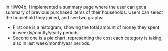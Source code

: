 In HW04b, I implemented a summary page where the user can get a summary of previous purchased items of their households.
Users can select the household they joined, and see two graphs:
- First one is a histogram, showing the total amount of money they spent in weekly/montly/yearly periods.
- Second one is a pie chart, representing the cost each category is taking, also in last week/month/year periods.

